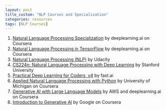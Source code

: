 ```yaml
---
layout: post
title_custom: "NLP Courses and Specialization"
categories: resources
tags: [NLP Courses]
---
```



1. [Natural Language Processing Specialization](https://www.coursera.org/specializations/natural-language-processing) by deeplearning.ai on Coursera
2. [Natural Language Processing in TensorFlow](https://www.coursera.org/learn/natural-language-processing-tensorflow) by deeplearning.ai on Coursera
3. [Natural Language Processing (NLP)](https://www.udacity.com/course/natural-language-processing-nanodegree--nd892) by Udacity
4. [CS224n: Natural Language Processing with Deep Learning](https://web.stanford.edu/class/cs224n/) by Stanford University
5. [Practical Deep Learning for Coders, v4](https://course.fast.ai/) by fast.ai
6. [Applied Natural Language Processing with Python](https://www.coursera.org/learn/python-nlp) by University of Michigan on Coursera
7. [Generative AI with Large Language Models](https://www.coursera.org/learn/generative-ai-with-llms) by AWS and deeplearning.ai on Coursera
8. [Introduction to Generative AI](https://www.coursera.org/learn/introduction-to-generative-ai) by Google on Coursera

